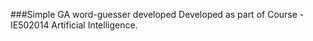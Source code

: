 ###Simple GA word-guesser developed
Developed as part of Course - IE502014 Artificial Intelligence. 


